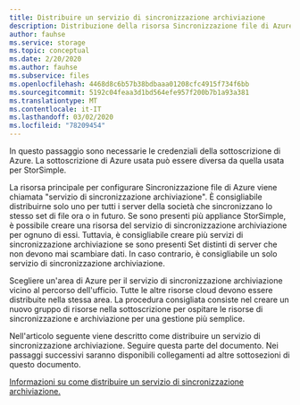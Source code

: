 ```yaml
---
title: Distribuire un servizio di sincronizzazione archiviazione
description: Distribuzione della risorsa Sincronizzazione file di Azure cloud. Un servizio di sincronizzazione archiviazione. Un blocco di testo comune, condiviso tra i documenti di migrazione.
author: fauhse
ms.service: storage
ms.topic: conceptual
ms.date: 2/20/2020
ms.author: fauhse
ms.subservice: files
ms.openlocfilehash: 4468d8c6b57b38bdbaaa01208cfc4915f734f6bb
ms.sourcegitcommit: 5192c04feaa3d1bd564efe957f200b7b1a93a381
ms.translationtype: MT
ms.contentlocale: it-IT
ms.lasthandoff: 03/02/2020
ms.locfileid: "78209454"
---
```

In questo passaggio sono necessarie le credenziali della sottoscrizione di Azure. La sottoscrizione di Azure usata può essere diversa da quella usata per StorSimple.

La risorsa principale per configurare Sincronizzazione file di Azure viene chiamata "servizio di sincronizzazione archiviazione".
È consigliabile distribuirne solo uno per tutti i server della società che sincronizzano lo stesso set di file ora o in futuro. Se sono presenti più appliance StorSimple, è possibile creare una risorsa del servizio di sincronizzazione archiviazione per ognuno di essi. Tuttavia, è consigliabile creare più servizi di sincronizzazione archiviazione se sono presenti Set distinti di server che non devono mai scambiare dati. In caso contrario, è consigliabile un solo servizio di sincronizzazione archiviazione.

Scegliere un'area di Azure per il servizio di sincronizzazione archiviazione vicino al percorso dell'ufficio. Tutte le altre risorse cloud devono essere distribuite nella stessa area.
La procedura consigliata consiste nel creare un nuovo gruppo di risorse nella sottoscrizione per ospitare le risorse di sincronizzazione e archiviazione per una gestione più semplice.

Nell'articolo seguente viene descritto come distribuire un servizio di sincronizzazione archiviazione. Seguire questa parte del documento. Nei passaggi successivi saranno disponibili collegamenti ad altre sottosezioni di questo documento.

[Informazioni su come distribuire un servizio di sincronizzazione archiviazione.](../articles/storage/files/storage-sync-files-deployment-guide.md#deploy-the-storage-sync-service)
